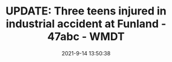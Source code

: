 ---
"title": "UPDATE: Three teens injured in industrial accident at Funland - 47abc - WMDT"
"date": "2021-9-14 13:50:38"
"feed_name": "GOOGLENEWSINDUSTRIAL"
"feed_website": "https://news.google.com/search?q=industrial%2Bincident&hl=en-US&gl=US&ceid=US:en"
"feed_rss": "https://news.google.com/rss/search?q=industrial%2Bincident&hl=en-US&gl=US&ceid=US:en"
"link": "https://www.wmdt.com/2021/09/three-teens-injured-in-industrial-accident-at-funland/"
"file": "_posts/2021-1-1-33c8c331ebf97c34508136fa80f6e8c3c1f64939.md"
"accident": "1"
"drilling": "0"
"dead": "0"
"injured": "3"
---